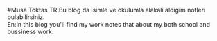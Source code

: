 #Musa Toktas
TR:Bu blog da isimle ve okulumla alakali aldigim notleri bulabilirsiniz.<br>
En:In this blog you'll find my work notes that about my both school and bussiness work. </br>

